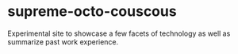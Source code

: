 # supreme-octo-couscous
Experimental site to showcase a few facets of technology as well as summarize past work experience.
